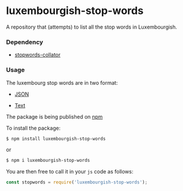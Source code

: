 # luxembourgish-stop-words
A repository that (attempts) to list all the stop words in Luxembourgish.

### Dependency

* [stopwords-collator](https://github.com/stopwords-iso/stopwords-collator)

### Usage

The luxembourg stop words are in two format:

* [JSON](https://raw.githubusercontent.com/Deadlyelder/luxembourgish-stop-words/main/luxembourgish-stop-words.json)

* [Text](https://github.com/Deadlyelder/luxembourgish-stop-words/blob/main/luxembourgish-stop-words.txt)

The package is being published on [npm](https://www.npmjs.com/package/luxembourgish-stop-words)

To install the package:

```bash
$ npm install luxembourgish-stop-words
```
or
```bash
$ npm i luxembourgish-stop-words
```

You are then free to call it in your `js` code as follows:

```js
const stopwords = require('luxembourgish-stop-words');
```
